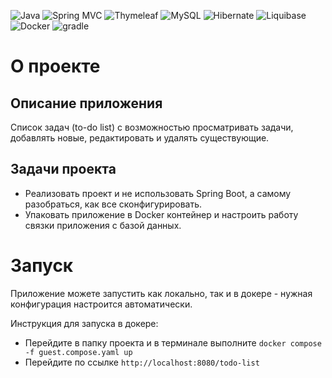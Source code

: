 ![Java](https://img.shields.io/badge/Java-f8981d?style=for-the-badge&logo=openjdk&logoColor=black)
![Spring MVC](https://img.shields.io/badge/Spring%20MVC-6DB33F?style=for-the-badge&logo=spring&logoColor=white)
![Thymeleaf](https://img.shields.io/badge/thymeleaf-005F0F?style=for-the-badge&logo=thymeleaf&logoColor=white)
![MySQL](https://img.shields.io/badge/mysql-4479A1?style=for-the-badge&logo=mysql&logoColor=white)
![Hibernate](https://img.shields.io/badge/Hibernate-59666C?style=for-the-badge&logo=hibernate&logoColor=bbae79)
![Liquibase](https://img.shields.io/badge/liquibase-2962FF.svg?style=for-the-badge&logo=liquibase&logoColor=white)
![Docker](https://img.shields.io/badge/docker-2496ed.svg?style=for-the-badge&logo=docker&logoColor=white)
![gradle](https://img.shields.io/badge/gradle-02303A?style=for-the-badge&logo=gradle&logoColor=white)

# О проекте

## Описание приложения
Список задач (to-do list) с возможностью просматривать задачи, добавлять новые, редактировать и удалять существующие.

## Задачи проекта
- Реализовать проект и не использовать Spring Boot, а самому разобраться, как все сконфигурировать.
- Упаковать приложение в Docker контейнер и настроить работу связки приложения с базой данных.
  
# Запуск
Приложение можете запустить как локально, так и в докере - нужная конфигурация настроится автоматически.

Инструкция для запуска в докере:
- Перейдите в папку проекта и в терминале выполните `docker compose -f guest.compose.yaml up`
- Перейдите по ссылке `http://localhost:8080/todo-list`
